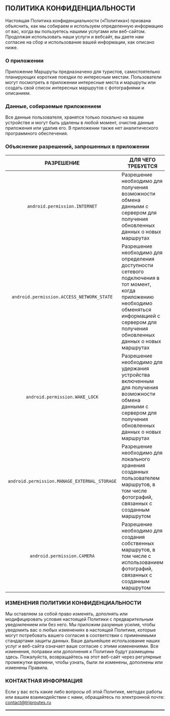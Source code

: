 ## ПОЛИТИКА КОНФИДЕНЦИАЛЬНОСТИ
Настоящая Политика конфиденциальности («Политика») призвана объяснить, как мы собираем и используем определенную информацию от вас, когда вы пользуетесь нашими услугами или веб-сайтом. Продолжая использовать наши услуги и вебсайт, вы даете нам согласие на сбор и использование вашей информации, как описано ниже.

### О приложении
Приложение Маршруты предназначено для туристов, самостоятельно планирующих  короткие поездки по интересным местам. Пользователи могут посмотреть в приложении интересные места и маршруты или создать свой список интересных маршрутов с фотографиями и описанием.


### Данные, собираемые приложением
Все данные  пользователя, хранятся только локально на вашем устройстве и могут быть удалены в любой момент, очистив данные приложения или удалив его. В приложении также нет аналитического программного обеспечения.


### Объяснение разрешений, запрошенных в приложении


| РАЗРЕШЕНИЕ | ДЛЯ ЧЕГО ТРЕБУЕТСЯ|
| :---: | --- |
| `android.permission.INTERNET` | Разрешение необходимо для получения возможности обмена данными с сервером для получения обновленных данных о новых маршрутах |
| `android.permission.ACCESS_NETWORK_STATE` | Разрешение необходимо для определения доступности сетевого подключения в тот момент, когда приложению необходимо обменяться информацией с сервером для получения обновленных данных о новых маршрутах|
| `android.permission.WAKE_LOCK` | Разрешение необходимо для удержания устройства включенным для получения возможности обмена данными с сервером для получения обновленных данных о новых маршрутах |
| `android.permission.MANAGE_EXTERNAL_STORAGE` | Разрешение необходимо для локального хранения созданных пользователем маршрутов, в том числе фотографий, связанных с созданным маршрутом |
| `android.permission.CAMERA` | Разрешение необходимо для создания собственных маршрутов, в том числе с использованием фотографий, связанных с созданным маршрутом |

### ИЗМЕНЕНИЯ ПОЛИТИКИ КОНФИДЕНЦИАЛЬНОСТИ
Мы оставляем за собой право изменять, дополнять или модифицировать условия настоящей Политики с предварительным уведомлением или без него. Мы приложим разумные усилия, чтобы уведомить вас о любых изменениях в настоящей Политике, которые могут потребовать вашего согласия в соответствии с применимыми стандартами защиты данных. Ваше дальнейшее использование наших услуг и веб-сайта означает ваше согласие с этими изменениями. Все изменения, поправки или дополнения к Политике будут размещены здесь. Пожалуйста, возвращайтесь на этот веб-сайт через регулярные промежутки времени, чтобы узнать, были ли изменены, дополнены или изменены Правила.

### КОНТАКТНАЯ ИНФОРМАЦИЯ
Если у вас есть какие либо вопросы об этой Политике, методах работы или вашем взаимодействии с нами, обращайтесь по электронной почте: contact@triproutes.ru
 <hr style="border:1px solid gray">


